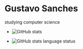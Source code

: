 # Gustavo Sanches

studying computer science

<!--
**KuroshiD/KuroshiD** is a ✨ _special_ ✨ repository because its `README.md` (this file) appears on your GitHub profile.
!-->
* ![GitHub stats](https://github-readme-stats.vercel.app/api?username=KuroshiD&show_icons=true&theme=dracula)

* ![GitHub stats language status](https://github-readme-stats.vercel.app/api/top-langs/?username=KuroshiD&theme=dracula)
